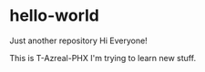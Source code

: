 # hello-world
Just another repository
Hi Everyone!

This is T-Azreal-PHX
I'm trying to learn new stuff.
